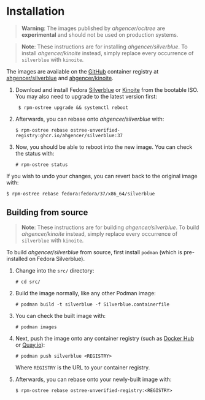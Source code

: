 # Installation

> **Warning**: The images published by *ahgencer/ocitree* are **experimental** and should not be used on production
> systems.

> **Note**: These instructions are for installing *ahgencer/silverblue*. To install *ahgencer/kinoite* instead, simply
> replace every occurrence of `silverblue` with `kinoite`.

The images are available on the [GitHub](https://ghcr.io/) container registry
at [ahgencer/silverblue](https://ghcr.io/ahgencer/silverblue) and [ahgencer/kinoite](https://ghcr.io/ahgencer/kinoite).

1. Download and install Fedora [Silverblue](https://silverblue.fedoraproject.org/download)
   or [Kinoite](https://kinoite.fedoraproject.org/download) from the bootable ISO. You may also need to upgrade to the
   latest version first:

        $ rpm-ostree upgrade && systemctl reboot

2. Afterwards, you can rebase onto *ahgencer/silverblue* with:

       $ rpm-ostree rebase ostree-unverified-registry:ghcr.io/ahgencer/silverblue:37

3. Now, you should be able to reboot into the new image. You can check the status with:

       # rpm-ostree status

If you wish to undo your changes, you can revert back to the original image with:

    $ rpm-ostree rebase fedora:fedora/37/x86_64/silverblue

## Building from source

> **Note**: These instructions are for building *ahgencer/silverblue*. To build *ahgencer/kinoite* instead, simply
> replace every occurrence of `silverblue` with `kinoite`.

To build *ahgencer/silverblue* from source, first install `podman` (which is pre-installed on Fedora Silverblue).

1. Change into the `src/` directory:

       # cd src/

2. Build the image normally, like any other Podman image:

       # podman build -t silverblue -f Silverblue.containerfile

3. You can check the built image with:

       # podman images

4. Next, push the image onto any container registry (such as [Docker Hub](https://hub.docker.com/)
   or [Quay.io](https://quay.io/)):

       # podman push silverblue <REGISTRY>

   Where `REGISTRY` is the URL to your container registry.

5. Afterwards, you can rebase onto your newly-built image with:

       $ rpm-ostree rebase ostree-unverified-registry:<REGISTRY>
